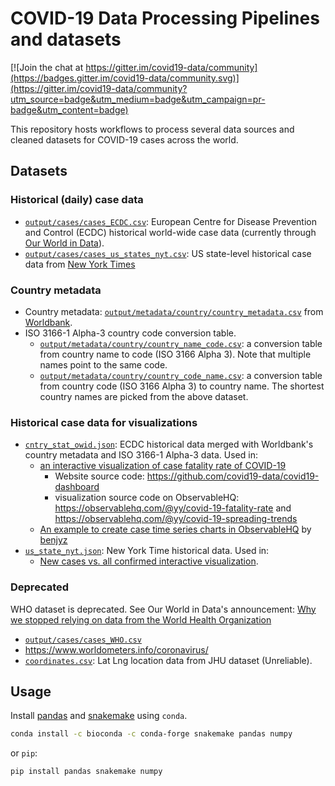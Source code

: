 # COVID-19 Data Processing Pipelines and datasets

[![Join the chat at https://gitter.im/covid19-data/community](https://badges.gitter.im/covid19-data/community.svg)](https://gitter.im/covid19-data/community?utm_source=badge&utm_medium=badge&utm_campaign=pr-badge&utm_content=badge)

This repository hosts workflows to process several data sources and cleaned datasets for COVID-19 cases across the world.

## Datasets 

### Historical (daily) case data 

- [`output/cases/cases_ECDC.csv`](https://github.com/covid19-data/covid19-data/blob/master/output/cases/cases_ECDC.csv): European Centre for Disease Prevention and Control (ECDC) historical world-wide case data (currently through [Our World in Data](https://ourworldindata.org/coronavirus-source-data)).
- [`output/cases/cases_us_states_nyt.csv`](https://github.com/covid19-data/covid19-data/blob/master/output/cases/cases_us_states_nyt.csv): US state-level historical case data from [New York Times](https://github.com/nytimes/covid-19-data)

### Country metadata 

- Country metadata: [`output/metadata/country/country_metadata.csv`](https://github.com/covid19-data/covid19-data/blob/master/output/metadata/country/country_metadata.csv) from [Worldbank](https://data.worldbank.org/indicator/SP.POP.TOTL).
- ISO 3166-1 Alpha-3 country code conversion table. 
    - [`output/metadata/country/country_name_code.csv`](https://github.com/yy/covid19-data/blob/master/output/metadata/country/country_name_code.csv): a conversion table from country name to code (ISO 3166 Alpha 3). Note that multiple names point to the same code.
    - [`output/metadata/country/country_code_name.csv`](https://github.com/yy/covid19-data/blob/master/output/metadata/country/country_code_name.csv): a conversion table from country code (ISO 3166 Alpha 3) to country name. The shortest country names are picked from the above dataset.

### Historical case data for visualizations

- [`cntry_stat_owid.json`](https://github.com/yy/covid19-data/blob/master/output/cntry_stat_owid.json): ECDC historical data merged with Worldbank's country metadata and ISO 3166-1 Alpha-3 data. Used in:
  - [an interactive visualization of case fatality rate of COVID-19](http://yyahn.com/covid19)
    - Website source code: https://github.com/covid19-data/covid19-dashboard
    - visualization source code on ObservableHQ: https://observablehq.com/@yy/covid-19-fatality-rate and https://observablehq.com/@yy/covid-19-spreading-trends
  - [An example to create case time series charts in ObservableHQ](https://observablehq.com/@benjyz/covid-chart-alpha) by [benjyz](https://github.com/benjyz)
- [`us_state_nyt.json`](https://github.com/yy/covid19-data/blob/master/output/us_state_nyt.json): New York Time historical data. Used in:
    - [New cases vs. all confirmed interactive visualization](https://observablehq.com/@yy/covid-19-confirmed-vs-new-cases).

### Deprecated

WHO dataset is deprecated. See Our World in Data's announcement: [Why we stopped relying on data from the World Health Organization](https://ourworldindata.org/coronavirus#why-we-stopped-relying-on-data-from-the-world-health-organization)

- [`output/cases/cases_WHO.csv`](https://github.com/covid19-data/covid19-data/blob/master/output/cases/cases_WHO.csv)
- https://www.worldometers.info/coronavirus/
- [`coordinates.csv`](https://github.com/yy/covid19-data/blob/master/output/location/coordinates.csv): Lat Lng location data from JHU dataset (Unreliable).

## Usage

Install [pandas](https://pandas.pydata.org/) and [snakemake](https://snakemake.readthedocs.io/en/stable/) using `conda`.

```sh
conda install -c bioconda -c conda-forge snakemake pandas numpy
```

or `pip`:

```sh
pip install pandas snakemake numpy
```

